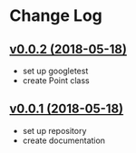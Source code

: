 # Change Log

## [v0.0.2 (2018-05-18)](../tree/v0.0.2)
- set up googletest
- create Point class

## [v0.0.1 (2018-05-18)](../tree/v0.0.1)
 - set up repository
 - create documentation
